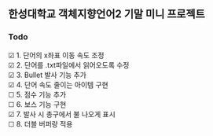 ## 한성대학교 객체지향언어2 기말 미니 프로젝트
### Todo
☑ 1. 단어의 x좌표 이동 속도 조정  
☑ 2. 단어를 .txt파일에서 읽어오도록 수정  
☑ 3. Bullet 발사 기능 추가    
☑ 4. 단어 속도 줄이는 아이템 구현    
☐ 5. 점수 기능 추가   
☐ 6. 보스 기능 구현  
☑ 7. 발사 시 총구에서 불 나오게 표시     
☐ 8. 더블 버퍼랑 적용  